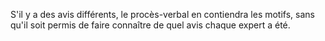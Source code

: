  
 S'il y a des avis différents, le procès-verbal en contiendra les motifs, sans qu'il soit permis de faire connaître de quel avis chaque expert a été.  

  
